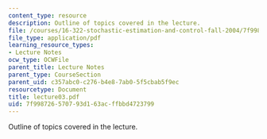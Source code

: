 ```yaml
---
content_type: resource
description: Outline of topics covered in the lecture.
file: /courses/16-322-stochastic-estimation-and-control-fall-2004/7f998726570793d163acffbbd4723799_lecture03.pdf
file_type: application/pdf
learning_resource_types:
- Lecture Notes
ocw_type: OCWFile
parent_title: Lecture Notes
parent_type: CourseSection
parent_uid: c357abc0-c276-b4e8-7ab0-5f5cbab5f9ec
resourcetype: Document
title: lecture03.pdf
uid: 7f998726-5707-93d1-63ac-ffbbd4723799
---
```

Outline of topics covered in the lecture.